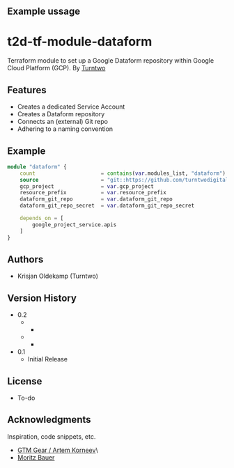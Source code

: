## Example ussage

# t2d-tf-module-dataform

Terraform module to set up a Google Dataform repository within Google Cloud Platform (GCP). By [Turntwo](https://turntwo.com)

## Features

- Creates a dedicated Service Account
- Creates a Dataform repository
- Connects an (external) Git repo
- Adhering to a naming convention

## Example

```terraform
module "dataform" {
    count                     = contains(var.modules_list, "dataform") ? 1 : 0
    source                    = "git::https://github.com/turntwodigital/t2d-tf-module-dataform.git?ref=v0.1.0"
    gcp_project               = var.gcp_project
    resource_prefix           = var.resource_prefix
    dataform_git_repo         = var.dataform_git_repo
    dataform_git_repo_secret  = var.dataform_git_repo_secret

    depends_on = [
        google_project_service.apis
    ]
}
```

## Authors

- Krisjan Oldekamp (Turntwo)

## Version History

* 0.2
    * -
    * -
* 0.1
    * Initial Release

## License

- To-do

## Acknowledgments

Inspiration, code snippets, etc.

* [GTM Gear / Artem Korneev](https://gtm-gear.com/posts/ga4-terraform/)\
* [Moritz Bauer](https://github.com/Liscor/terraform_dataform_ga4_pipeline)